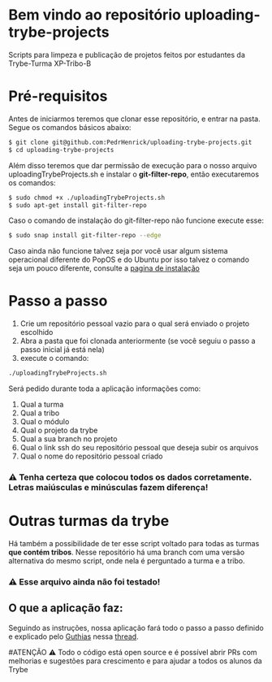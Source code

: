 # Bem vindo ao repositório uploading-trybe-projects

Scripts para limpeza e publicação de projetos feitos por estudantes da Trybe-Turma XP-Tribo-B

# Pré-requisitos

Antes de iniciarmos teremos que clonar esse repositório, e entrar na pasta. Segue os comandos básicos abaixo:
```bash
$ git clone git@github.com:PedrHenrick/uploading-trybe-projects.git
$ cd uploading-trybe-projects
```
Além disso teremos que dar permissão de execução para o nosso arquivo uploadingTrybeProjects.sh e instalar o **git-filter-repo**, então executaremos os comandos:
```bash
$ sudo chmod +x ./uploadingTrybeProjects.sh
$ sudo apt-get install git-filter-repo
```
Caso o comando de instalação do git-filter-repo não funcione execute esse:
```bash
$ sudo snap install git-filter-repo --edge
```
Caso ainda não funcione talvez seja por você usar algum sistema operacional diferente do PopOS e do Ubuntu por isso talvez o comando seja um pouco diferente, consulte a [pagina de instalação](https://github.com/newren/git-filter-repo/blob/main/INSTALL.md)

# Passo a passo

1. Crie um repositório pessoal vazio para o qual será enviado o projeto escolhido
2. Abra a pasta que foi clonada anteriormente (se você seguiu o passo a passo inicial já está nela)
3. execute o comando:
```bash
./uploadingTrybeProjects.sh
```
Será pedido durante toda a aplicação informações como:
1. Qual a turma
2. Qual a tribo
3. Qual o módulo
4. Qual o projeto da trybe
5. Qual a sua branch no projeto
6. Qual o link ssh do seu repositório pessoal que deseja subir os arquivos
7. Qual o nome do repositório pessoal criado

### :warning: Tenha certeza que colocou todos os dados corretamente. Letras maiúsculas e minúsculas fazem diferença!

# Outras turmas da trybe
Há também a possibilidade de ter esse script voltado para todas as turmas **que contém tribos**. Nesse repositório há uma branch com uma versão alternativa do mesmo script, onde nela é perguntado a turma e a tribo.

### :warning: Esse arquivo ainda não foi testado!

## O que a aplicação faz:
Seguindo as instruções, nossa aplicação fará todo o passo a passo definido e explicado pelo [Guthias](https://github.com/Guthias) nessa [thread](https://trybecourse.slack.com/archives/C014P6FT6BF/p1641235699422400).

#ATENÇÃO :warning:
Todo o código está open source e é possível abrir PRs com melhorias e sugestões para crescimento e para ajudar a todos os alunos da Trybe
